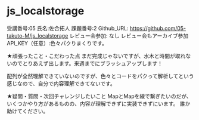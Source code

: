 # js_localstorage
受講番号:05
氏名:佐合拓人
課題番号:2
Github_URL: https://github.com/05-takuto-M/js_localstorage
レビュー会参加: なし レビュー会もアーカイブ参加
API_KEY（任意）:色々パクりまくりです。

★頑張ったこと・こだわった点
まだ完成じゃないですが、水木と時間が取れないのでとりあえず出します。来週までにブラッシュアップします！

配列が全然理解できていないのですが、色々とコードをパクって解析してという感じなので、自分で内容理解できてないです。

★疑問・質問・次回チャレンジしたいこと
MapとMapを線で繋ぎたいのだが、いくつかやり方があるものの、内容が理解できずに実装できずにいます。
誰か助けてください。
